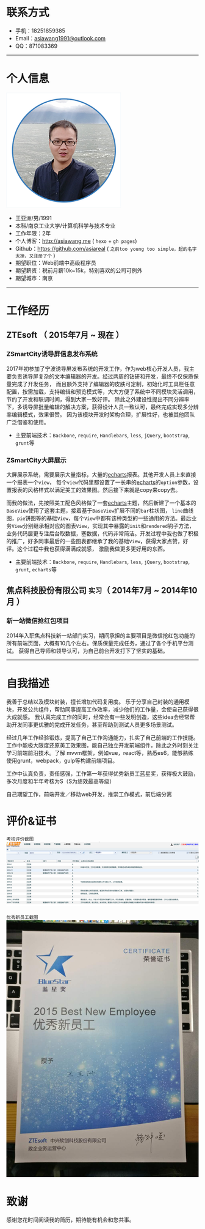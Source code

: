 # 联系方式

- 手机：18251859385
- Email：asiawang1991@outlook.com
- QQ：871083369

---

# 个人信息

 ![个人照片](images/me.png)
 - 王亚洲/男/1991 
 - 本科/南京工业大学/计算机科学与技术专业 
 - 工作年限：2年
 - 个人博客：http://asiawang.me ( `hexo` + `gh pages`)
 - Github：https://github.com/asiareal ( `之前too young too simple，起的名字太挫，又注册了个` )
 - 期望职位：Web前端中高级程序员
 - 期望薪资：税前月薪10k~15k，特别喜欢的公司可例外
 - 期望城市：南京

---

# 工作经历

## ZTEsoft （ 2015年7月 ~ 现在 ）

### ZSmartCity诱导屏信息发布系统
2017年初参加了宁波诱导屏发布系统的开发工作，作为web核心开发人员，我主要负责诱导屏复杂的文本编辑器的开发。经过两周的钻研和开发，最终不仅保质保量完成了开发任务，
而且额外支持了编辑器的皮肤可定制，初始化时工具栏任意配置，按需加载，支持编辑和预览模式等，大大方便了系统中不同模块灵活调用，节约了开发和联调时间，得到大家一致好评。
除此之外建设性提出不同分辨率下，多诱导屏批量编辑的解决方案，获得设计人员一致认可，最终完成实现多分辨率编辑模式，效果很赞。
因为该模块开发时架构合理，扩展性好，也被其他团队广泛借鉴和使用。

- 主要前端技术：`Backbone`, `require`, `Handlebars`, `less`, `jQuery`, `bootstrap`, `grunt`等

### ZSmartCity大屏展示 
大屏展示系统，需要展示大量指标，大量的[echarts](http://echarts.baidu.com/)报表。其他开发人员上来直接一个报表一个`view`，
每个`view`代码里都设置了一长串的[echarts](http://echarts.baidu.com/)的`option`参数，设置报表的风格样式以满足美工的效果图。然后接下来就是copy来copy去。

而我的做法，先按照美工配色风格做了一套[echarts](http://echarts.baidu.com/)主题，然后新建了一个基本的`BaseView`使用了这套主题，接着基于`BaseView`扩展不同的`bar`柱状图，
`line`曲线图，`pie`饼图等的基础`View`，每个`View`中都有该种类型的一些通用的方法。最后业务`View`分别继承相对应的图表`View`，实现其中暴露的`init`和`rendered`钩子方法，
业务代码层更专注后台取数据，塞数据，代码非常简洁。开发过程中我也做了积极的推广，好多同事最后的一些图表都继承了我的基础`View`，获得大家点赞，好评。这个过程中我也获得满满成就感，
激励我做更多更好用的东西。

- 主要前端技术：`Backbone`, `require`, `Handlebars`, `less`, `jQuery`, `bootstrap`, `grunt`, `echarts`等 

## 焦点科技股份有限公司 `实习`（ 2014年7月 ~ 2014年10月 ）

### 新一站微信抢红包项目 
2014年入职焦点科技新一站部门实习，期间承担的主要项目是微信抢红包功能的所有前端页面，大概有10几个左右。保质保量完成任务，通过了各个手机平台测试。
获得自己导师和领导认可，为自己前台开发打下了坚实的基础。

---

# 自我描述
我善于总结以及模块封装，擅长增加代码复用度。
乐于分享自己封装的通用模块，开发公共组件，帮助同事提高工作效率，减少他们的工作量，会使自己获得很大成就感。
我认真完成工作的同时，经常会有一些发明创造，这些idea会经常帮助开发同事更优雅的完成开发任务，甚至帮助到测试人员更多场景测试。

经过几年工作经验锻炼，提高了自己工作沟通能力，扎实了自己前端的工作技能。工作中能极大限度还原美工效果图，能自己独立开发前端组件，除此之外时刻关注学习前端前沿技术。了解 mvvm框架，例如vue，react等，熟悉es6，能够熟练使用grunt，webpack，gulp等构建前端项目。

工作中认真负责，责任感强，工作第一年获得优秀新员工蓝星奖，获得极大鼓励，多次月度和半年考核为S（S为绩效最高等级）

自己期望工作，前端开发／移动web开发，推崇工作模式，前后端分离

# 评价&证书
`考核评价截图`
![oa](images/oa.png)

`优秀新员工截图`
![证书](images/zs.jpeg)



# 致谢
感谢您花时间阅读我的简历，期待能有机会和您共事。
